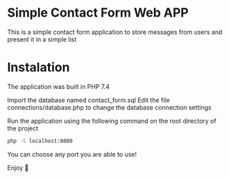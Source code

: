 # Simple Contact Form Web APP
This is a simple contact form application to store messages from users and present it in a simple list

# Instalation
The application was built in PHP 7.4

Import the database named contact_form.sql
Edit the file connections/database.php to change the database connection settings

Run the application using the following command on the root directory of the project
```bash
php -S localhost:8080
```

You can choose any port you are able to use!

Enjoy 🙂